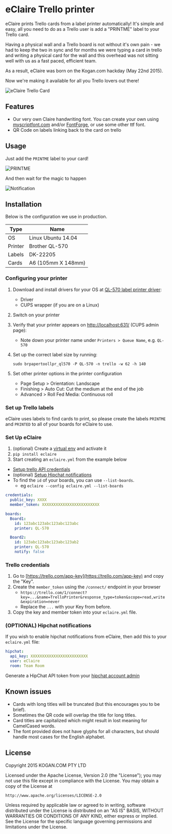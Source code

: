 # eClaire Trello printer

eClaire prints Trello cards from a label printer automatically! It's simple and easy, all you need to do as a Trello user is add a "PRINTME" label to your Trello card. 

Having a physical wall and a Trello board is not without it's own pain - we had to keep the two in sync and for months we were typing a card in trello and writing a physical card for the wall and this overhead was not sitting well with us as a fast paced, efficient team.

As a result, eClaire was born on the Kogan.com hackday (May 22nd 2015). 

Now we're making it available for all you Trello lovers out there!

![eClaire Trello Card](https://static1.squarespace.com/static/5664c2f3e4b0957c43aa14f4/t/567b6054c647adf832e5714a/1450926177303/?format=750w)

## Features

- Our very own Claire handwriting font. You can create your own using [myscriptfont.com](http://www.myscriptfont.com/) and/or [FontForge](https://fontforge.github.io/), or use some other ttf font.
- QR Code on labels linking back to the card on trello

## Usage

Just add the `PRINTME` label to your card!

![PRINTME](https://cloud.githubusercontent.com/assets/849426/11989332/21f848f8-aa4f-11e5-85c1-8888db6c20f2.png)

And then wait for the magic to happen

![Notification](https://cloud.githubusercontent.com/assets/849426/11989347/6de5b264-aa4f-11e5-88b4-e7dbbaf2c400.png)

## Installation
Below is the configuration we use in production.

|Type   |Name              |
|-------|------------------|
|OS     |Linux Ubuntu 14.04|
|Printer|Brother QL-570    |
|Labels |DK-22205          |
|Cards  |A6 (105mm X 148mm)|

### Configuring your printer

1. Download and install drivers for your OS at [QL-570 label printer driver](http://support.brother.com/g/b/downloadtop.aspx?c=au&lang=en&prod=lpql570eas):
   - Driver
   - CUPS wrapper (if you are on a Linux)
2. Switch on your printer
3. Verify that your printer appears on [http://localhost:631/](http://localhost:631/) (CUPS admin page):
   - Note down your printer name under `Printers > Queue Name`, e.g. `QL-570`
4. Set up the correct label size by running:

   `sudo brpapertoollpr_ql570 -P QL-570 -n trello -w 62 -h 140`
5. Set other printer options in the printer configuration
   - Page Setup > Orientation: Landscape
   - Finishing > Auto Cut: Cut the medium at the end of the job
   - Advanced > Roll Fed Media: Continuous roll

### Set up Trello labels

eClaire uses labels to find cards to print, so please create the labels `PRINTME` and `PRINTED` to
all of your boards for eClaire to use.

### Set Up eClaire
1. (optional) Create a [virtual env](http://docs.python-guide.org/en/latest/dev/virtualenvs/) and activate it
2. `pip install eclaire`
3. Start creating an `eclaire.yml` from the example below
  - [Setup trello API credentials](#trello-credentials)
  - (optional) [Setup Hipchat notifications](#optional-hipchat-notifications)
  - To find the `id` of your boards, you can use `--list-boards`.
    - eg `eclaire --config eclaire.yml --list-boards`

```yaml
credentials:
  public_key: XXXX
  member_token: XXXXXXXXXXXXXXXXXXXXXXXXX

boards:
  Board1:
    id: 123abc123abc123abc123abc
    printer: QL-570

  Board2:
    id: 123abc123abc123abc123ab2
    printer: QL-570
    notify: false
```

### Trello credentials

1. Go to [https://trello.com/app-key](https://trello.com/app-key) and copy the "Key".
2. Create the `member_token` using the `/connect/` endpoint in your browser
   - `https://trello.com/1/connect?key=...&name=TrelloPrinter&response_type=token&scope=read,write&expiration=never`
   - Replace the `...` with your Key from before.
3. Copy the key and member token into your `eclaire.yml` file.

### (OPTIONAL) Hipchat notifications

If you wish to enable hipchat notifications from eClaire, then add this to your `eclaire.yml` file:

```yaml
hipchat:
  api_key: XXXXXXXXXXXXXXXXXXXXXXXXX
  user: eClaire
  room: Team Room
```

Generate a HipChat API token from your [hipchat account admin](https://www.hipchat.com/admin/api)


## Known issues

- Cards with long titles will be truncated (but this encourages you to be brief).
- Sometimes the QR code will overlap the title for long titles.
- Card titles are capitalized which might result in lost meaning for CamelCased words.
- The font provided does not have glyphs for all characters, but should handle most cases for the English alphabet.

## License

Copyright 2015 KOGAN.COM PTY LTD

Licensed under the Apache License, Version 2.0 (the "License");
you may not use this file except in compliance with the License.
You may obtain a copy of the License at

    http://www.apache.org/licenses/LICENSE-2.0

Unless required by applicable law or agreed to in writing, software
distributed under the License is distributed on an "AS IS" BASIS,
WITHOUT WARRANTIES OR CONDITIONS OF ANY KIND, either express or implied.
See the License for the specific language governing permissions and
limitations under the License.
